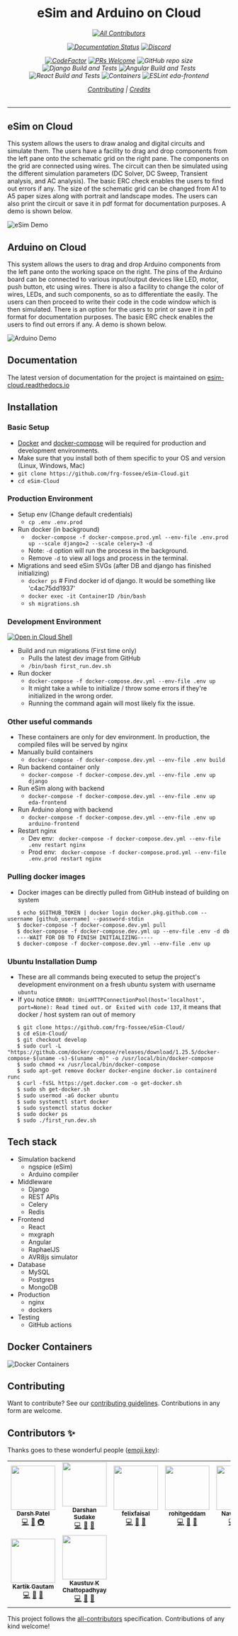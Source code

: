 <h1 align="center"> 
eSim and Arduino on Cloud 
</h1>
<h6 align="center"> 

<!-- ALL-CONTRIBUTORS-BADGE:START - Do not remove or modify this section -->
[![All Contributors](https://img.shields.io/badge/all_contributors-9-orange.svg?style=flat-square)](#contributors-)
<!-- ALL-CONTRIBUTORS-BADGE:END -->

[![Documentation Status](https://readthedocs.org/projects/esim-cloud/badge/?version=latest)](https://esim-cloud.readthedocs.io/en/latest/?badge=latest)
[![Discord](https://img.shields.io/discord/737767491266281583?color=blue&label=chat%20with%20us&logo=discord)](https://discord.gg/cZbDD8K)

[![CodeFactor](https://www.codefactor.io/repository/github/frg-fossee/esim-cloud/badge)](https://www.codefactor.io/repository/github/frg-fossee/esim-cloud)
[![PRs Welcome](https://img.shields.io/badge/PRs-welcome-important)](https://img.shields.io/badge/PRs-welcome-important)
![GitHub repo size](https://img.shields.io/github/repo-size/frg-fossee/eSim-Cloud?color=ff69b4&logo=git&logoColor=ff69b4)
![Django Build and Tests](https://github.com/frg-fossee/eSim-Cloud/workflows/Django%20Build%20and%20Tests/badge.svg?branch=develop)
![Angular Build and Tests](https://github.com/frg-fossee/eSim-Cloud/workflows/Angular%20Build%20and%20Tests/badge.svg?branch=develop)
![React Build and Tests](https://github.com/frg-fossee/eSim-Cloud/workflows/React%20Build%20and%20Tests/badge.svg?branch=develop)
![Containers](https://github.com/frg-fossee/eSim-Cloud/workflows/Containers/badge.svg)
![ESLint eda-frontend](https://github.com/frg-fossee/eSim-Cloud/workflows/ESLint%20eda-frontend/badge.svg?branch=develop)

[Contributing](#Contributing) | [Credits](#Credits)
</h6>

---

## eSim on Cloud
This system allows the users to draw analog and digital circuits and simulate them. The users have a facility to drag and drop components from the left pane onto the schematic grid on the right pane. The components on the grid are connected using wires. The circuit can then be simulated using the different simulation parameters (DC Solver, DC Sweep, Transient analysis, and AC analysis). The basic ERC check enables the users to find out errors if any. The size of the schematic grid can be changed from A1 to A5 paper sizes along with portrait and landscape modes. The users can also print the circuit or save it in pdf format for documentation purposes. A demo is shown below.

![eSim Demo](demo/demo-esim.gif)

## Arduino on Cloud
This system allows the users to drag and drop Arduino components from the left pane onto the working space on the right. The pins of the Arduino board can be connected to various input/output devices like LED, motor, push button, etc using wires. There is also a facility to change the color of wires, LEDs, and such components, so as to differentiate the easily. The users can then proceed to write their code in the code window which is then simulated. There is an option for the users to print or save it in pdf format for documentation purposes. The basic ERC check enables the users to find out errors if any. A demo is shown below.

![Arduino Demo](demo/demo-arduino.gif)

## Documentation 

The latest version of documentation for the project is maintained on [esim-cloud.readthedocs.io](https://esim-cloud.readthedocs.io/)

## Installation

### Basic Setup
* [Docker](https://docs.docker.com/get-docker/) and [docker-compose](https://docs.docker.com/compose/install/) will be required for production and development environments. 
* Make sure that you install both of them specific to your OS and version (Linux, Windows, Mac)
* ```git clone https://github.com/frg-fossee/eSim-Cloud.git```
* ```cd eSim-Cloud```

### Production Environment
* Setup env (Change default credentials)
  * ``` cp .env .env.prod ```
* Run docker (in background) 
  * ``` docker-compose -f docker-compose.prod.yml --env-file .env.prod up --scale django=2 --scale celery=3 -d```
  * Note: ```-d``` option will run the process in the background. 
  * Remove ```-d``` to view all logs and process in the terminal.
* Migrations and seed eSim SVGs (after DB and django has finished initializing)
   * ```docker ps```  # Find docker id of django. It would be something like 'c4ac75dd1937'
   * ```docker exec -it ContainerID /bin/bash```
   * ```sh migrations.sh```

### Development Environment
[![Open in Cloud Shell](https://gstatic.com/cloudssh/images/open-btn.svg)](https://ssh.cloud.google.com/cloudshell/editor?cloudshell_git_repo=https%3A%2F%2Fgithub.com%2Ffrg-fossee%2FeSim-Cloud&cloudshell_git_branch=develop&cloudshell_print=first_run.dev.sh&cloudshell_tutorial=README.md)

* Build and run migrations (First time only)
  * Pulls the latest dev image from GitHub
  * ``` /bin/bash first_run.dev.sh ``` 
* Run docker
  * ``` docker-compose -f docker-compose.dev.yml --env-file .env up ```  
  * It might take a while to initialize / throw some errors if they're initialized in the wrong order.
  * Running the command again will most likely fix the issue.

### Other useful commands
* These containers are only for dev environment. In production, the compiled files will be served by nginx
* Manually build containers
  * ```docker-compose -f docker-compose.dev.yml --env-file .env build```
* Run backend container only
  * ```docker-compose -f docker-compose.dev.yml --env-file .env up django```
* Run eSim along with backend
  * ``` docker-compose -f docker-compose.dev.yml --env-file .env up eda-frontend ```
* Run Arduino along with backend
  * ``` docker-compose -f docker-compose.dev.yml --env-file .env up arduino-frontend ```
* Restart nginx
  * Dev env: ``` docker-compose -f docker-compose.dev.yml --env-file .env restart nginx```
  * Prod env: ``` docker-compose -f docker-compose.prod.yml --env-file .env.prod restart nginx``` 

### Pulling docker images
* Docker images can be directly pulled from GitHub instead of building on system
```console
   $ echo $GITHUB_TOKEN | docker login docker.pkg.github.com --username [github_username] --password-stdin
   $ docker-compose -f docker-compose.dev.yml pull
   $ docker-compose -f docker-compose.dev.yml up --env-file .env -d db
   ----WAIT FOR DB TO FINISH INITIALIZING-----
   $ docker-compose -f docker-compose.dev.yml --env-file .env up
```

### Ubuntu Installation Dump
* These are all commands being executed to setup the project's development environment on a fresh ubuntu system with username ```ubuntu```
* If you notice ``` ERROR: UnixHTTPConnectionPool(host='localhost', port=None): Read timed out. ``` or ``` Exited with code 137```, it means that docker / host system ran out of memory

```console
   $ git clone https://github.com/frg-fossee/eSim-Cloud/
   $ cd eSim-Cloud/
   $ git checkout develop
   $ sudo curl -L "https://github.com/docker/compose/releases/download/1.25.5/docker-compose-$(uname -s)-$(uname -m)" -o /usr/local/bin/docker-compose
   $ sudo chmod +x /usr/local/bin/docker-compose
   $ sudo apt-get remove docker docker-engine docker.io containerd runc
   $ curl -fsSL https://get.docker.com -o get-docker.sh
   $ sudo sh get-docker.sh
   $ sudo usermod -aG docker ubuntu
   $ sudo systemctl start docker
   $ sudo systemctl status docker
   $ sudo docker ps
   $ sudo ./first_run.dev.sh
```

## Tech stack
* Simulation backend
  * ngspice (eSim)
  * Arduino compiler 
* Middleware
  * Django 
  * REST APIs 
  * Celery 
  * Redis 
* Frontend
  * React
  * mxgraph
  * Angular
  * RaphaelJS
  * AVR8js simulator
* Database
  * MySQL
  * Postgres
  * MongoDB
* Production
  * nginx
  * dockers
* Testing
  * GitHub actions  

## Docker Containers
![Docker Containers](docs/images/docker.png)

## Contributing 
Want to contribute? See our [contributing guidelines](CONTRIBUTING.md). Contributions in any form are welcome.

## Contributors ✨

Thanks goes to these wonderful people ([emoji key](https://allcontributors.org/docs/en/emoji-key)):

<!-- ALL-CONTRIBUTORS-LIST:START - Do not remove or modify this section -->
<!-- prettier-ignore-start -->
<!-- markdownlint-disable -->
<table>
  <tr>
    <td align="center"><a href="http://darshkpatel.com"><img src="https://avatars.githubusercontent.com/u/11258286?v=4?s=100" width="100px;" alt=""/><br /><sub><b>Darsh Patel</b></sub></a><br /><a href="https://github.com/frg-fossee/eSim-Cloud/commits?author=darshkpatel" title="Code">💻</a> <a href="https://github.com/frg-fossee/eSim-Cloud/commits?author=darshkpatel" title="Documentation">📖</a> <a href="#infra-darshkpatel" title="Infrastructure (Hosting, Build-Tools, etc)">🚇</a></td>
    <td align="center"><a href="https://www.linkedin.com/in/darshan-sudake-a640ba1b1/"><img src="https://avatars.githubusercontent.com/u/42094875?v=4?s=100" width="100px;" alt=""/><br /><sub><b>Darshan Sudake</b></sub></a><br /><a href="https://github.com/frg-fossee/eSim-Cloud/commits?author=dssudake" title="Code">💻</a> <a href="https://github.com/frg-fossee/eSim-Cloud/commits?author=dssudake" title="Documentation">📖</a> <a href="#design-dssudake" title="Design">🎨</a></td>
    <td align="center"><a href="https://felixfaisal.github.io/"><img src="https://avatars.githubusercontent.com/u/42486737?v=4?s=100" width="100px;" alt=""/><br /><sub><b>felixfaisal</b></sub></a><br /><a href="https://github.com/frg-fossee/eSim-Cloud/commits?author=felixfaisal" title="Code">💻</a> <a href="https://github.com/frg-fossee/eSim-Cloud/commits?author=felixfaisal" title="Documentation">📖</a> <a href="#design-felixfaisal" title="Design">🎨</a></td>
    <td align="center"><a href="https://github.com/rohitgeddam"><img src="https://avatars.githubusercontent.com/u/48797475?v=4?s=100" width="100px;" alt=""/><br /><sub><b>rohitgeddam</b></sub></a><br /><a href="https://github.com/frg-fossee/eSim-Cloud/commits?author=rohitgeddam" title="Code">💻</a> <a href="https://github.com/frg-fossee/eSim-Cloud/commits?author=rohitgeddam" title="Documentation">📖</a> <a href="#design-rohitgeddam" title="Design">🎨</a></td>
    <td align="center"><a href="http://navonildas.github.io/"><img src="https://avatars.githubusercontent.com/u/29132316?v=4?s=100" width="100px;" alt=""/><br /><sub><b>Navonil Das</b></sub></a><br /><a href="https://github.com/frg-fossee/eSim-Cloud/commits?author=NavonilDas" title="Code">💻</a> <a href="https://github.com/frg-fossee/eSim-Cloud/commits?author=NavonilDas" title="Documentation">📖</a> <a href="#design-NavonilDas" title="Design">🎨</a></td>
    <td align="center"><a href="https://github.com/meet-10"><img src="https://avatars.githubusercontent.com/u/61341284?v=4?s=100" width="100px;" alt=""/><br /><sub><b>Meet10</b></sub></a><br /><a href="https://github.com/frg-fossee/eSim-Cloud/commits?author=meet-10" title="Code">💻</a> <a href="https://github.com/frg-fossee/eSim-Cloud/commits?author=meet-10" title="Documentation">📖</a> <a href="#design-meet-10" title="Design">🎨</a></td>
    <td align="center"><a href="https://github.com/gupta-arpit"><img src="https://avatars.githubusercontent.com/u/12170429?v=4?s=100" width="100px;" alt=""/><br /><sub><b>gupta-arpit</b></sub></a><br /><a href="https://github.com/frg-fossee/eSim-Cloud/commits?author=gupta-arpit" title="Code">💻</a> <a href="#design-gupta-arpit" title="Design">🎨</a></td>
  </tr>
  <tr>
    <td align="center"><a href="http://ikartikgautam.web.app/"><img src="https://avatars.githubusercontent.com/u/39825660?v=4?s=100" width="100px;" alt=""/><br /><sub><b>Kartik Gautam</b></sub></a><br /><a href="https://github.com/frg-fossee/eSim-Cloud/commits?author=ikartikgautam" title="Code">💻</a> <a href="https://github.com/frg-fossee/eSim-Cloud/commits?author=ikartikgautam" title="Documentation">📖</a> <a href="#design-ikartikgautam" title="Design">🎨</a></td>
    <td align="center"><a href="https://github.com/Kaustuv942"><img src="https://avatars.githubusercontent.com/u/56028031?v=4?s=100" width="100px;" alt=""/><br /><sub><b>Kaustuv K Chattopadhyay</b></sub></a><br /><a href="https://github.com/frg-fossee/eSim-Cloud/commits?author=Kaustuv942" title="Code">💻</a> <a href="https://github.com/frg-fossee/eSim-Cloud/commits?author=Kaustuv942" title="Documentation">📖</a> <a href="#design-Kaustuv942" title="Design">🎨</a></td>
  </tr>
</table>

<!-- markdownlint-restore -->
<!-- prettier-ignore-end -->

<!-- ALL-CONTRIBUTORS-LIST:END -->

This project follows the [all-contributors](https://github.com/all-contributors/all-contributors) specification. Contributions of any kind welcome!
